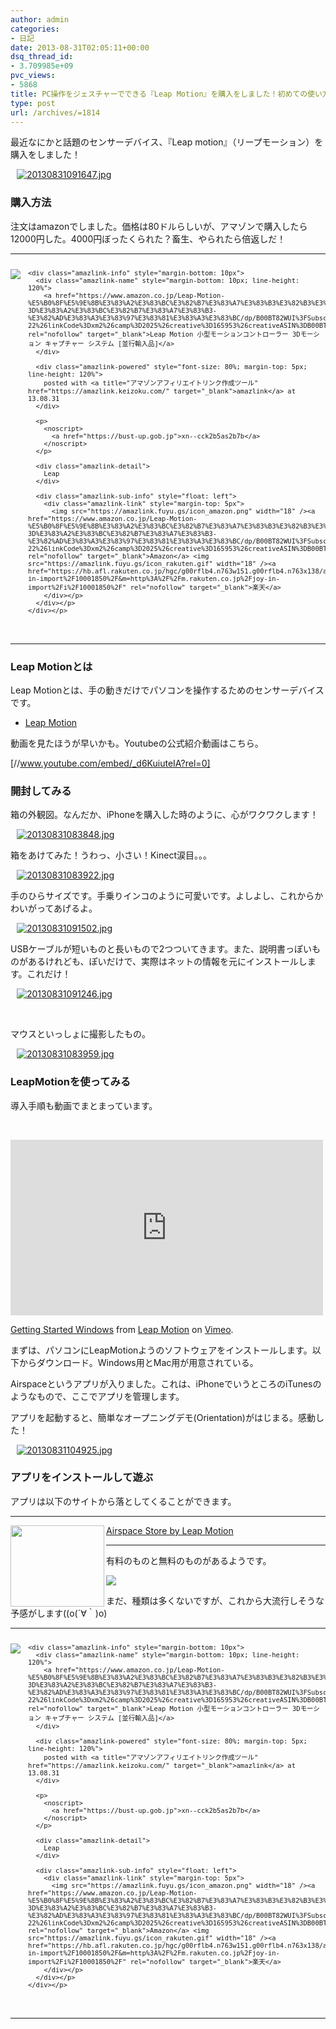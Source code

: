 ```yaml
---
author: admin
categories:
- 日記
date: 2013-08-31T02:05:11+00:00
dsq_thread_id:
- 3.709985e+09
pvc_views:
- 5868
title: PC操作をジェスチャーでできる『Leap Motion』を購入をしました！初めての使い方まとめ
type: post
url: /archives/=1814
---
```


最近なにかと話題のセンサーデバイス、『Leap motion』（リープモーション）を購入をしました！

<div id="scid:887EC618-8FBE-49a5-A908-2339AF2EC531:08163f84-e90d-44c0-b2bb-d0e5c0d63e63" class="wlWriterEditableSmartContent" style="float: none; padding-bottom: 0px; padding-top: 0px; padding-left: 10px; margin: 0px; display: inline; padding-right: 10px">
  <a target="_blank" href="https://picasaweb.google.com/111104490436597119823/Futurismo?authkey=Gv1sRgCM-A3fCH6v_BOQ#5918074636954115218"><img style="border: none; padding: 0px; margin: 0px" alt="20130831091647.jpg" src="https://lh6.ggpht.com/-IrrgevS9bro/UiE5hunmHJI/AAAAAAAAAz8/_PcTB75TfkA/20130831091647.jpg" /></a>
</div>

### 購入方法

注文はamazonでしました。価格は80ドルらしいが、アマゾンで購入したら12000円した。4000円ぼったくられた？畜生、やられたら倍返しだ！

* * *

<div class="amazlink-box" style="overflow: hidden; font-size: small; zoom: 1; padding-bottom: 20px; text-align: left">
  <div class="amazlink-list" style="clear: both">
    <div class="amazlink-image" style="float: left; margin: 0px 12px 1px 0px">
      <a href="https://www.amazon.co.jp/Leap-Motion-%E5%B0%8F%E5%9E%8B%E3%83%A2%E3%83%BC%E3%82%B7%E3%83%A7%E3%83%B3%E3%82%B3%E3%83%B3%E3%83%88%E3%83%AD%E3%83%BC%E3%83%A9%E3%83%BC-3D%E3%83%A2%E3%83%BC%E3%82%B7%E3%83%A7%E3%83%B3-%E3%82%AD%E3%83%A3%E3%83%97%E3%83%81%E3%83%A3%E3%83%BC/dp/B00BT82WUI%3FSubscriptionId%3DAKIAJBCXQ4WQGJ7WU3WA%26tag%3Dsleephacker-22%26linkCode%3Dxm2%26camp%3D2025%26creative%3D165953%26creativeASIN%3DB00BT82WUI" rel="nofollow" target="_blank"><img style="border-top-style: none; border-left-style: none; border-bottom-style: none; border-right-style: none" src="https://ecx.images-amazon.com/images/I/31dZsToklnL._SL160_.jpg" /></a>
    </div>
    
    <div class="amazlink-info" style="margin-bottom: 10px">
      <div class="amazlink-name" style="margin-bottom: 10px; line-height: 120%">
        <a href="https://www.amazon.co.jp/Leap-Motion-%E5%B0%8F%E5%9E%8B%E3%83%A2%E3%83%BC%E3%82%B7%E3%83%A7%E3%83%B3%E3%82%B3%E3%83%B3%E3%83%88%E3%83%AD%E3%83%BC%E3%83%A9%E3%83%BC-3D%E3%83%A2%E3%83%BC%E3%82%B7%E3%83%A7%E3%83%B3-%E3%82%AD%E3%83%A3%E3%83%97%E3%83%81%E3%83%A3%E3%83%BC/dp/B00BT82WUI%3FSubscriptionId%3DAKIAJBCXQ4WQGJ7WU3WA%26tag%3Dsleephacker-22%26linkCode%3Dxm2%26camp%3D2025%26creative%3D165953%26creativeASIN%3DB00BT82WUI" rel="nofollow" target="_blank">Leap Motion 小型モーションコントローラー 3Dモーション キャプチャー システム [並行輸入品]</a>
      </div>
      
      <div class="amazlink-powered" style="font-size: 80%; margin-top: 5px; line-height: 120%">
        posted with <a title="アマゾンアフィリエイトリンク作成ツール" href="https://amazlink.keizoku.com/" target="_blank">amazlink</a> at 13.08.31
      </div>
      
      <p>
        <noscript>
          <a href="https://bust-up.gob.jp">xn--cck2b5as2b7b</a>
        </noscript>
      </p>
      
      <div class="amazlink-detail">
        Leap
      </div>
      
      <div class="amazlink-sub-info" style="float: left">
        <div class="amazlink-link" style="margin-top: 5px">
          <img src="https://amazlink.fuyu.gs/icon_amazon.png" width="18" /><a href="https://www.amazon.co.jp/Leap-Motion-%E5%B0%8F%E5%9E%8B%E3%83%A2%E3%83%BC%E3%82%B7%E3%83%A7%E3%83%B3%E3%82%B3%E3%83%B3%E3%83%88%E3%83%AD%E3%83%BC%E3%83%A9%E3%83%BC-3D%E3%83%A2%E3%83%BC%E3%82%B7%E3%83%A7%E3%83%B3-%E3%82%AD%E3%83%A3%E3%83%97%E3%83%81%E3%83%A3%E3%83%BC/dp/B00BT82WUI%3FSubscriptionId%3DAKIAJBCXQ4WQGJ7WU3WA%26tag%3Dsleephacker-22%26linkCode%3Dxm2%26camp%3D2025%26creative%3D165953%26creativeASIN%3DB00BT82WUI" rel="nofollow" target="_blank">Amazon</a> <img src="https://amazlink.fuyu.gs/icon_rakuten.gif" width="18" /><a href="https://hb.afl.rakuten.co.jp/hgc/g00rflb4.n763w151.g00rflb4.n763x138/archives/c=http%3A%2F%2Fitem.rakuten.co.jp%2Fjoy-in-import%2F10001850%2F&m=http%3A%2F%2Fm.rakuten.co.jp%2Fjoy-in-import%2Fi%2F10001850%2F" rel="nofollow" target="_blank">楽天</a>
        </div></p>
      </div></p>
    </div></p>
  </div></p>
</div>

* * *

### Leap Motionとは

Leap Motionとは、手の動きだけでパソコンを操作するためのセンサーデバイスです。

  * <a href="https://www.leapmotion.com/" target="_blank">Leap Motion</a> 

動画を見たほうが早いかも。Youtubeの公式紹介動画はこちら。

[//www.youtube.com/embed/_d6KuiuteIA?rel=0]

### 開封してみる

箱の外観図。なんだか、iPhoneを購入した時のように、心がワクワクします！

<div id="scid:887EC618-8FBE-49a5-A908-2339AF2EC531:b96f7fcd-1083-4e78-96de-9507c2f2d0df" class="wlWriterEditableSmartContent" style="float: none; padding-bottom: 0px; padding-top: 0px; padding-left: 10px; margin: 0px; display: inline; padding-right: 10px">
  <a target="_blank" href="https://picasaweb.google.com/111104490436597119823/Futurismo?authkey=Gv1sRgCM-A3fCH6v_BOQ#5918074454697109458"><img style="border: none; padding: 0px; margin: 0px" alt="20130831083848.jpg" src="https://lh6.ggpht.com/-XHEs11Y0maU/UiE5XHqI59I/AAAAAAAAAzQ/ZHkuWjEKZZI/20130831083848.jpg" /></a>
</div>

箱をあけてみた！うわっ、小さい！Kinect涙目。。。

<div id="scid:887EC618-8FBE-49a5-A908-2339AF2EC531:1d7129fc-132d-4453-a07b-d67562292967" class="wlWriterEditableSmartContent" style="float: none; padding-bottom: 0px; padding-top: 0px; padding-left: 10px; margin: 0px; display: inline; padding-right: 10px">
  <a target="_blank" href="https://picasaweb.google.com/111104490436597119823/Futurismo?authkey=Gv1sRgCM-A3fCH6v_BOQ#5918074517685181826"><img style="border: none; padding: 0px; margin: 0px" alt="20130831083922.jpg" src="https://lh3.ggpht.com/-nix23Nl5U5Y/UiE5ayTqnYI/AAAAAAAAAzg/3Vg00to4IR4/20130831083922.jpg" /></a>
</div>

手のひらサイズです。手乗りインコのように可愛いです。よしよし、これからかわいがってあげるよ。

<div id="scid:887EC618-8FBE-49a5-A908-2339AF2EC531:b1392c38-467d-46f4-b818-b2661995ca07" class="wlWriterEditableSmartContent" style="float: none; padding-bottom: 0px; padding-top: 0px; padding-left: 10px; margin: 0px; display: inline; padding-right: 10px">
  <a target="_blank" href="https://picasaweb.google.com/111104490436597119823/Futurismo?authkey=Gv1sRgCM-A3fCH6v_BOQ#5918074624024898130"><img style="border: none; padding: 0px; margin: 0px" alt="20130831091502.jpg" src="https://lh6.ggpht.com/-KNsgGV_YL70/UiE5g-dB6lI/AAAAAAAAA0A/bGSivTlklDM/20130831091502.jpg" /></a>
</div>

USBケーブルが短いものと長いもので2つついてきます。また、説明書っぽいものがあるけれども、ぽいだけで、実際はネットの情報を元にインストールします。これだけ！

<div id="scid:887EC618-8FBE-49a5-A908-2339AF2EC531:4927f416-77d3-4393-b45a-f99ee32a3d0d" class="wlWriterEditableSmartContent" style="float: none; padding-bottom: 0px; padding-top: 0px; padding-left: 10px; margin: 0px; display: inline; padding-right: 10px">
  <a target="_blank" href="https://picasaweb.google.com/111104490436597119823/Futurismo?authkey=Gv1sRgCM-A3fCH6v_BOQ#5918074549269260882"><img style="border: none; padding: 0px; margin: 0px" alt="20130831091246.jpg" src="https://lh5.ggpht.com/-LxjXQfBs9BQ/UiE5cn95alI/AAAAAAAAAzo/COPc9lPCUIc/20130831091246.jpg" /></a>
</div>

&#160;

マウスといっしょに撮影したもの。

<div id="scid:887EC618-8FBE-49a5-A908-2339AF2EC531:66b3895e-5ebe-46a7-8bdf-19dab6689e3e" class="wlWriterEditableSmartContent" style="float: none; padding-bottom: 0px; padding-top: 0px; padding-left: 10px; margin: 0px; display: inline; padding-right: 10px">
  <a target="_blank" href="https://picasaweb.google.com/111104490436597119823/Futurismo?authkey=Gv1sRgCM-A3fCH6v_BOQ#5918074537150982354"><img style="border: none; padding: 0px; margin: 0px" alt="20130831083959.jpg" src="https://lh4.ggpht.com/-930i7nrwkQY/UiE5b60rKNI/AAAAAAAAAzc/0hPPo2LvkhM/20130831083959.jpg" /></a>
</div>

### LeapMotionを使ってみる

導入手順も動画でまとまっています。

&#160;

<iframe height="281" src="https://player.vimeo.com/video/70429796?title=0&byline=0&portrait=0" frameborder="0" width="500" allowfullscreen="allowfullscreen" mozallowfullscreen="mozallowfullscreen" webkitallowfullscreen="webkitallowfullscreen"></iframe> 

[Getting Started Windows][1] from [Leap Motion][2] on [Vimeo][3].

まずは、パソコンにLeapMotionようのソフトウェアをインストールします。以下からダウンロード。Windows用とMac用が用意されている。

Airspaceというアプリが入りました。これは、iPhoneでいうところのiTunesのようなもので、ここでアプリを管理します。

アプリを起動すると、簡単なオープニングデモ(Orientation)がはじまる。感動した！

<div id="scid:887EC618-8FBE-49a5-A908-2339AF2EC531:5c07d890-f2a6-4522-92d7-cc98a59bc777" class="wlWriterEditableSmartContent" style="float: none; padding-bottom: 0px; padding-top: 0px; padding-left: 10px; margin: 0px; display: inline; padding-right: 10px">
  <a target="_blank" href="https://picasaweb.google.com/111104490436597119823/Futurismo?authkey=Gv1sRgCM-A3fCH6v_BOQ#5918094492905918546"><img style="border: none; padding: 0px; margin: 0px" alt="20130831104925.jpg" src="https://lh5.ggpht.com/-BkeqNwLHvSc/UiFLlfzaUFI/AAAAAAAAA0Q/dNc2PRxp3oM/20130831104925.jpg" /></a>
</div>

### アプリをインストールして遊ぶ

アプリは以下のサイトから落としてくることができます。

* * *

[<img border="0" alt="" align="left" src="https://capture.heartrails.com/150x130/shadow?https://airspace.leapmotion.com/" width="150" height="130" />][4] [Airspace Store by Leap Motion][4] <img border="0" alt="" src="https://b.hatena.ne.jp/entry/image/https://airspace.leapmotion.com/" />

* * *

有料のものと無料のものがあるようです。

![][5]

まだ、種類は多くないですが、これから大流行しそうな予感がします((o(´∀｀)o)

* * *

<div class="amazlink-box" style="overflow: hidden; font-size: small; zoom: 1; padding-bottom: 20px; text-align: left">
  <div class="amazlink-list" style="clear: both">
    <div class="amazlink-image" style="float: left; margin: 0px 12px 1px 0px">
      <a href="https://www.amazon.co.jp/Leap-Motion-%E5%B0%8F%E5%9E%8B%E3%83%A2%E3%83%BC%E3%82%B7%E3%83%A7%E3%83%B3%E3%82%B3%E3%83%B3%E3%83%88%E3%83%AD%E3%83%BC%E3%83%A9%E3%83%BC-3D%E3%83%A2%E3%83%BC%E3%82%B7%E3%83%A7%E3%83%B3-%E3%82%AD%E3%83%A3%E3%83%97%E3%83%81%E3%83%A3%E3%83%BC/dp/B00BT82WUI%3FSubscriptionId%3DAKIAJBCXQ4WQGJ7WU3WA%26tag%3Dsleephacker-22%26linkCode%3Dxm2%26camp%3D2025%26creative%3D165953%26creativeASIN%3DB00BT82WUI" rel="nofollow" target="_blank"><img style="border-top-style: none; border-left-style: none; border-bottom-style: none; border-right-style: none" src="https://ecx.images-amazon.com/images/I/31dZsToklnL._SL160_.jpg" /></a>
    </div>
    
    <div class="amazlink-info" style="margin-bottom: 10px">
      <div class="amazlink-name" style="margin-bottom: 10px; line-height: 120%">
        <a href="https://www.amazon.co.jp/Leap-Motion-%E5%B0%8F%E5%9E%8B%E3%83%A2%E3%83%BC%E3%82%B7%E3%83%A7%E3%83%B3%E3%82%B3%E3%83%B3%E3%83%88%E3%83%AD%E3%83%BC%E3%83%A9%E3%83%BC-3D%E3%83%A2%E3%83%BC%E3%82%B7%E3%83%A7%E3%83%B3-%E3%82%AD%E3%83%A3%E3%83%97%E3%83%81%E3%83%A3%E3%83%BC/dp/B00BT82WUI%3FSubscriptionId%3DAKIAJBCXQ4WQGJ7WU3WA%26tag%3Dsleephacker-22%26linkCode%3Dxm2%26camp%3D2025%26creative%3D165953%26creativeASIN%3DB00BT82WUI" rel="nofollow" target="_blank">Leap Motion 小型モーションコントローラー 3Dモーション キャプチャー システム [並行輸入品]</a>
      </div>
      
      <div class="amazlink-powered" style="font-size: 80%; margin-top: 5px; line-height: 120%">
        posted with <a title="アマゾンアフィリエイトリンク作成ツール" href="https://amazlink.keizoku.com/" target="_blank">amazlink</a> at 13.08.31
      </div>
      
      <p>
        <noscript>
          <a href="https://bust-up.gob.jp">xn--cck2b5as2b7b</a>
        </noscript>
      </p>
      
      <div class="amazlink-detail">
        Leap
      </div>
      
      <div class="amazlink-sub-info" style="float: left">
        <div class="amazlink-link" style="margin-top: 5px">
          <img src="https://amazlink.fuyu.gs/icon_amazon.png" width="18" /><a href="https://www.amazon.co.jp/Leap-Motion-%E5%B0%8F%E5%9E%8B%E3%83%A2%E3%83%BC%E3%82%B7%E3%83%A7%E3%83%B3%E3%82%B3%E3%83%B3%E3%83%88%E3%83%AD%E3%83%BC%E3%83%A9%E3%83%BC-3D%E3%83%A2%E3%83%BC%E3%82%B7%E3%83%A7%E3%83%B3-%E3%82%AD%E3%83%A3%E3%83%97%E3%83%81%E3%83%A3%E3%83%BC/dp/B00BT82WUI%3FSubscriptionId%3DAKIAJBCXQ4WQGJ7WU3WA%26tag%3Dsleephacker-22%26linkCode%3Dxm2%26camp%3D2025%26creative%3D165953%26creativeASIN%3DB00BT82WUI" rel="nofollow" target="_blank">Amazon</a> <img src="https://amazlink.fuyu.gs/icon_rakuten.gif" width="18" /><a href="https://hb.afl.rakuten.co.jp/hgc/g00rflb4.n763w151.g00rflb4.n763x138/archives/c=http%3A%2F%2Fitem.rakuten.co.jp%2Fjoy-in-import%2F10001850%2F&m=http%3A%2F%2Fm.rakuten.co.jp%2Fjoy-in-import%2Fi%2F10001850%2F" rel="nofollow" target="_blank">楽天</a>
        </div></p>
      </div></p>
    </div></p>
  </div></p>
</div>

* * *

 [1]: https://vimeo.com/70429796
 [2]: https://vimeo.com/user17259357
 [3]: https://vimeo.com
 [4]: https://airspace.leapmotion.com/
 [5]: https://lh4.ggpht.com/-jzBAnxjOzQQ/UiFMGvx0jJI/AAAAAAAAA0Y/9QtmuAWoE1U/SnapCrab_Airspace%252520Home_2013-8-31_10-51-5_No-00.jpg